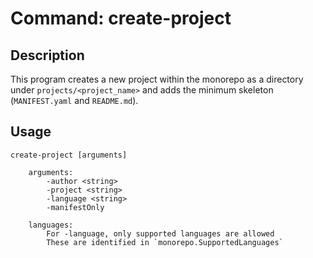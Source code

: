 Command: create-project
=======================

## Description

This program creates a new project within the monorepo as a directory
under `projects/<project_name>` and adds the minimum skeleton
(`MANIFEST.yaml` and `README.md`).

## Usage

```text
create-project [arguments]

    arguments:
        -author <string>
        -project <string>
        -language <string>
        -manifestOnly
        
    languages:
        For -language, only supported languages are allowed
        These are identified in `monorepo.SupportedLanguages`
```